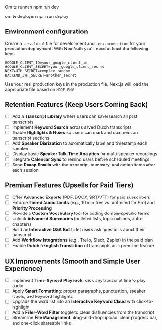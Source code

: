 Om te runnen
npm run dev

om te deployen
npm run deploy


## Environment configuration

Create a `.env.local` file for development and `.env.production` for your
production deployment. With NextAuth you'll need at least the following keys:

```
GOOGLE_CLIENT_ID=your_google_client_id
GOOGLE_CLIENT_SECRET=your_google_client_secret
NEXTAUTH_SECRET=complex_random
BACKEND_JWT_SECRET=another_secret
```

Use your real production keys in the production file. Next.js will load the
appropriate file based on `NODE_ENV`.



## Retention Features (Keep Users Coming Back)
- [ ] Add a **Transcript Library** where users can save/search all past transcripts  
- [ ] Implement **Keyword Search** across saved Dutch transcripts  
- [ ] Enable **Highlights & Notes** so users can mark and comment on transcript sections  
- [ ] Add **Speaker Diarization** to automatically label and timestamp each speaker  
- [ ] Display basic **Speaker Talk-Time Analytics** for multi-speaker recordings  
- [ ] Integrate **Calendar Sync** to remind users before scheduled meetings  
- [ ] Send **Recap Emails** with the transcript, summary, and action items after each session  

## Premium Features (Upsells for Paid Tiers)
- [ ] Offer **Advanced Exports** (PDF, DOCX, SRT/VTT) for paid subscribers  
- [ ] Enforce **Tiered Audio Limits** (e.g., 10 min free vs. unlimited for Pro) and **Priority Processing**  
- [ ] Provide a **Custom Vocabulary** tool for adding domain-specific terms  
- [ ] Unlock **Advanced Summaries** (bulleted lists, topic outlines, auto-chapters)  
- [ ] Build an **Interactive Q&A Bot** to let users ask questions about their transcript  
- [ ] Add **Workflow Integrations** (e.g., Trello, Slack, Zapier) in the paid plan  
- [ ] Enable **Dutch→English Translation** of transcripts as a premium feature  

## UX Improvements (Smooth and Simple User Experience)
- [ ] Implement **Time-Synced Playback**: click any transcript line to play audio  
- [ ] Apply **Smart Formatting**: proper paragraphs, punctuation, speaker labels, and keyword highlights  
- [ ] Upgrade the word list into an **Interactive Keyword Cloud** with click-to-highlight  
- [ ] Add a **Filler-Word Filter** toggle to clean disfluencies from the transcript  
- [ ] Streamline **File Management**: drag-and-drop upload, clear progress bar, and one-click shareable links  
